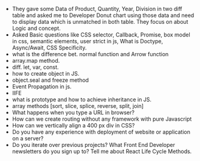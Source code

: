 * They gave some Data of Product, Quantity, Year, Division in two diff table and asked me to Developer Donut chart using those data and need to display data which is unmatched in both table. They focus on about Logic and concept.
* Asked Basic questions like CSS selector, Callback, Promise, box model in css, semantic elements, user strict in js, What is Doctype, Async/Await, CSS Specificity.
* what is the difference bet. normal function and Arrow function
* array.map method.
* diff. let, var, const.
* how to create object in JS.
* object.seal and freeze method
* Event Propagation in js.
* IIFE
* what is prototype and how to achieve inheritance in JS.
* array methods [sort, slice, splice, reverse, split, join]  
* What happens when you type a URL in browser?
* How can we create routing without any framework with pure Javascript 
* How can we vertically align a 400 px div in CSS?
* Do you have any experience with deployment of website or application on a server?
* Do you iterate over previous projects? What Front End Developer newsletters do you sign up to? Tell me about React Life Cycle Methods.

